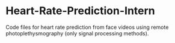 # Heart-Rate-Prediction-Intern
Code files for heart rate prediction from face videos using remote photoplethysmography (only signal processing methods).
